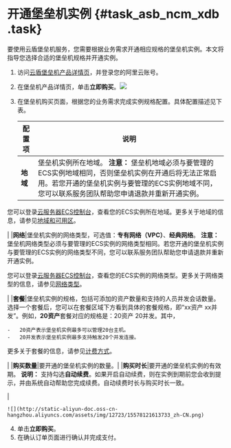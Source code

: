 # 开通堡垒机实例 {#task_asb_ncm_xdb .task}

要使用云盾堡垒机服务，您需要根据业务需求开通相应规格的堡垒机实例。本文将指导您选择合适的堡垒机规格并开通实例。

1.  访问[云盾堡垒机产品详情页](https://www.aliyun.com/product/bastionhost)，并登录您的阿里云账号。
2.  在堡垒机产品详情页，单击**立即购买**。![](http://static-aliyun-doc.oss-cn-hangzhou.aliyuncs.com/assets/img/12723/155781216147220_zh-CN.png)


3.  在堡垒机购买页面，根据您的业务需求完成实例规格配置。具体配置描述见下表。 

    |配置项|说明|
    |---|--|
    |**地域**|堡垒机实例所在地域。 **注意：** 堡垒机地域必须与要管理的ECS实例地域相同，否则堡垒机实例在开通后将无法正常启用。若您开通的堡垒机实例与要管理的ECS实例地域不同，您可以联系服务团队帮助您申请退款并重新开通实例。

 您可以登录[云服务器ECS控制台](https://ecs.console.aliyun.com)，查看您的ECS实例所在地域。更多关于地域的信息，请参见[地域和可用区](https://help.aliyun.com/document_detail/109986.html)。

 |
    |**网络**|堡垒机实例的网络类型，可选值：**专有网络（VPC）**、**经典网络**。 **注意：** 堡垒机网络类型必须与要管理的ECS实例的网络类型相同。若您开通的堡垒机实例与要管理的ECS实例的网络类型不同，您可以联系服务团队帮助您申请退款并重新开通实例。

 您可以登录[云服务器ECS控制台](https://ecs.console.aliyun.com)，查看您的ECS实例的网络类型。更多关于网络类型的信息，请参见[网络类型](../../../../cn.zh-CN/网络/网络类型.md#)。

 |
    |**套餐**|堡垒机实例的规格，包括可添加的资产数量和支持的人员并发会话数量。 选择一个套餐后，您可以在套餐区域下方看到具体的套餐规格，即“xx资产 xx并发”。例如，**20资产**套餐对应的规格是：20资产 20并发。其中，

    -   20资产表示堡垒机实例最多可以管理20台主机。
    -   20并发表示堡垒机实例最多支持触发20个并发连接。
 更多关于套餐的信息，请参见[计费方式](cn.zh-CN/产品定价/计费方式.md#)。

 |
    |**购买数量**|要开通的堡垒机实例的数量。|
    |**购买时长**|要开通的堡垒机实例的有效期。 **说明：** 支持勾选**自动续费**。如果开启自动续费，则在实例到期前您会收到提示，并由系统自动帮助您完成续费。自动续费时长与购买时长一致。

 |

    ![](http://static-aliyun-doc.oss-cn-hangzhou.aliyuncs.com/assets/img/12723/15578121613733_zh-CN.png)

4.  单击**立即购买**。
5.  在确认订单页面进行确认并完成支付。

